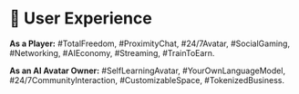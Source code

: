 # 👤 User Experience

**As a Player:** #TotalFreedom, #ProximityChat, #24/7Avatar, #SocialGaming, #Networking, #AIEconomy, #Streaming, #TrainToEarn.

**As an AI Avatar Owner:** #SelfLearningAvatar, #YourOwnLanguageModel, #24/7CommunityInteraction, #CustomizableSpace, #TokenizedBusiness.
